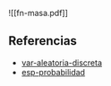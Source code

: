 ![[fn-masa.pdf]]

## Referencias
- [var-aleatoria-discreta](./var-aleatoria-discreta.md)
- [esp-probabilidad](./esp-probabilidad.md)

